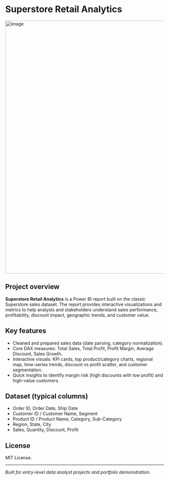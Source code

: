 # Superstore Retail Analytics

<img width="1262" height="804" alt="image" src="https://github.com/user-attachments/assets/5f5088c5-a436-4f58-83ab-ce48b2fc5832" />


## Project overview

**Superstore Retail Analytics** is a Power BI report built on the classic Superstore sales dataset. The report provides interactive visualizations and metrics to help analysts and stakeholders understand sales performance, profitability, discount impact, geographic trends, and customer value.

## Key features

- Cleaned and prepared sales data (date parsing, category normalization).
- Core DAX measures: Total Sales, Total Profit, Profit Margin, Average Discount, Sales Growth.
- Interactive visuals: KPI cards, top product/category charts, regional map, time-series trends, discount vs profit scatter, and customer segmentation.
- Quick insights to identify margin risk (high discounts with low profit) and high-value customers.

## Dataset (typical columns)

- Order ID, Order Date, Ship Date  
- Customer ID / Customer Name, Segment  
- Product ID / Product Name, Category, Sub-Category  
- Region, State, City  
- Sales, Quantity, Discount, Profit  

## License

MIT License.

---

*Built for entry-level data analyst projects and portfolio demonstration.*

